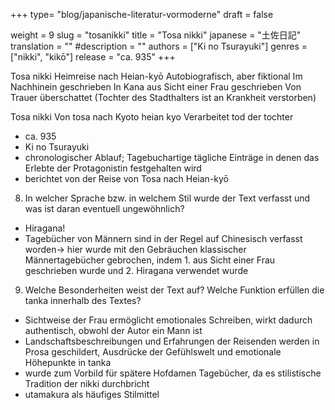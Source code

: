 +++
type= "blog/japanische-literatur-vormoderne"
draft = false

weight = 9
slug = "tosanikki"
title = "Tosa nikki"
japanese = "土佐日記"
translation = ""
#description = ""
authors = ["Ki no Tsurayuki"]
genres = ["nikki", "kikō"]
release = "ca. 935"
+++


Tosa nikki
Heimreise nach Heian-kyō
Autobiografisch, aber fiktional
Im Nachhinein geschrieben
In Kana aus Sicht einer Frau geschrieben 
Von Trauer überschattet (Tochter des Stadthalters ist an Krankheit verstorben)



Tosa nikki
Von tosa nach Kyoto heian kyo
Verarbeitet tod der tochter


- ca. 935
- Ki no Tsurayuki
- chronologischer Ablauf; Tagebuchartige tägliche Einträge in denen das Erlebte der Protagonistin
festgehalten wird
- berichtet von der Reise von Tosa nach Heian-kyō


8. In welcher Sprache bzw. in welchem Stil wurde der Text verfasst und was ist daran eventuell
ungewöhnlich?
- Hiragana!
- Tagebücher von Männern sind in der Regel auf Chinesisch verfasst worden-> hier wurde mit den
Gebräuchen klassischer Männertagebücher gebrochen, indem 1. aus Sicht einer Frau geschrieben
wurde und 2. Hiragana verwendet wurde
9. Welche Besonderheiten weist der Text auf? Welche Funktion erfüllen die tanka innerhalb des
Textes?
- Sichtweise der Frau ermöglicht emotionales Schreiben, wirkt dadurch authentisch, obwohl der Autor
ein Mann ist
- Landschaftsbeschreibungen und Erfahrungen der Reisenden werden in Prosa geschildert, Ausdrücke
der Gefühlswelt und emotionale Höhepunkte in tanka
- wurde zum Vorbild für spätere Hofdamen Tagebücher, da es stilistische Tradition der nikki
durchbricht
- utamakura als häufiges Stilmittel
